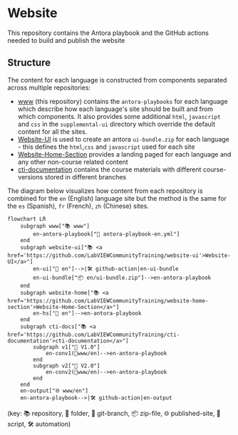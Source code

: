 # Website
This repository contains the Antora playbook and the GitHub actions needed to build and publish the website

## Structure

The content for each language is constructed from components separated across multiple repositories:

* [www](#Website) (this repository) contains the `antora-playbooks` for each language which describe how each language's site should be built and from which components. It also provides some additional `html`, `javascript` and `css` in the `supplemental-ui` directory which override the default content for all the sites.
* [Website-UI](https://github.com/LabVIEWCommunityTraining/website-ui) is used to create an antora `ui-bundle.zip` for each language - this defines the `html`,`css` and `javascript` used for each site
* [Website-Home-Section](https://github.com/LabVIEWCommunityTraining/website-home-section) provides a landing paged for each language and any other non-course related content
* [cti-documentation](https://github.com/LabVIEWCommunityTraining/cti-documentation) contains the course materials with different course-versions stored in different branches

The diagram below visualizes how content from each repository is combined for the `en` (English) language site but the method is the same for the `es` (Spanish), `fr` (French), `zh` (Chinese) sites.

```mermaid
flowchart LR
    subgraph www["📚 www"]
        en-antora-playbook["📜 antora-playbook-en.yml"]
    end
    subgraph website-ui["📚 <a href='https://github.com/LabVIEWCommunityTraining/website-ui'>Website-UI</a>"]
        en-ui["📂 en"]-->|🛠️ github-action|en-ui-bundle
        en-ui-bundle["📦 en/ui-bundle.zip"]-->en-antora-playbook
    end
    subgraph website-home["📚 <a href='https://github.com/LabVIEWCommunityTraining/website-home-section'>Website-Home-Section</a>"]
        en-hs["📂 en"]-->en-antora-playbook
    end
    subgraph cti-docs["📚 <a href='https://github.com/LabVIEWCommunityTraining/cti-documentation'>cti-documentation</a>"]
        subgraph v1["🌿 V1.0"]
            en-conv1(📂www/en)-->en-antora-playbook
        end
        subgraph v2["🌿 V2.0"]
            en-conv2(📂www/en)-->en-antora-playbook
        end
    end
    en-output["🌐 www/en"]
    en-antora-playbook-->|🛠️ github-action|en-output
```

(key: 📚 repository, 📂 folder, 🌿 git-branch, 📦 zip-file, 🌐 published-site, 📜 script, 🛠️ automation)
